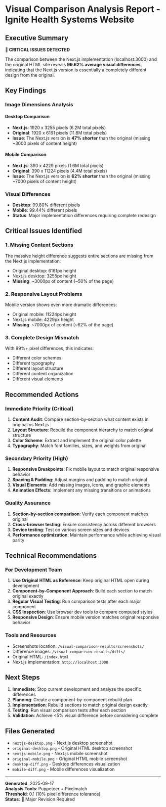 # Visual Comparison Analysis Report - Ignite Health Systems Website

## Executive Summary

**🔴 CRITICAL ISSUES DETECTED**

The comparison between the Next.js implementation (localhost:3000) and the original HTML site reveals **99.62% average visual differences**, indicating that the Next.js version is essentially a completely different design from the original.

## Key Findings

### Image Dimensions Analysis

#### Desktop Comparison
- **Next.js**: 1920 x 3255 pixels (6.2M total pixels)
- **Original**: 1920 x 6161 pixels (11.8M total pixels)
- **Issue**: The Next.js version is **47% shorter** than the original (missing ~3000 pixels of content height)

#### Mobile Comparison  
- **Next.js**: 390 x 4229 pixels (1.6M total pixels)
- **Original**: 390 x 11224 pixels (4.4M total pixels)
- **Issue**: The Next.js version is **62% shorter** than the original (missing ~7000 pixels of content height)

### Visual Differences
- **Desktop**: 99.80% different pixels
- **Mobile**: 99.44% different pixels
- **Status**: Major implementation differences requiring complete redesign

## Critical Issues Identified

### 1. **Missing Content Sections**
The massive height difference suggests entire sections are missing from the Next.js implementation:
- Original desktop: 6161px height
- Next.js desktop: 3255px height
- **Missing**: ~3000px of content (~50% of the page)

### 2. **Responsive Layout Problems**
Mobile version shows even more dramatic differences:
- Original mobile: 11224px height  
- Next.js mobile: 4229px height
- **Missing**: ~7000px of content (~62% of the page)

### 3. **Complete Design Mismatch**
With 99%+ pixel differences, this indicates:
- Different color schemes
- Different typography
- Different layout structure
- Different content organization
- Different visual elements

## Recommended Actions

### Immediate Priority (Critical)
1. **Content Audit**: Compare section-by-section what content exists in original vs Next.js
2. **Layout Structure**: Rebuild the component hierarchy to match original structure
3. **Color Scheme**: Extract and implement the original color palette
4. **Typography**: Match font families, sizes, and weights from original

### Secondary Priority (High)
1. **Responsive Breakpoints**: Fix mobile layout to match original responsive behavior
2. **Spacing & Padding**: Adjust margins and padding to match original
3. **Visual Elements**: Add missing images, icons, and graphic elements
4. **Animation Effects**: Implement any missing transitions or animations

### Quality Assurance
1. **Section-by-section comparison**: Verify each component matches original
2. **Cross-browser testing**: Ensure consistency across different browsers
3. **Device testing**: Test on various screen sizes and devices
4. **Performance optimization**: Maintain performance while achieving visual parity

## Technical Recommendations

### For Development Team
1. **Use Original HTML as Reference**: Keep original HTML open during development
2. **Component-by-Component Approach**: Build each section to match original exactly
3. **Regular Visual Testing**: Run comparison tests after each major component
4. **CSS Inspection**: Use browser dev tools to compare computed styles
5. **Responsive Design**: Ensure mobile version matches original responsive behavior

### Tools and Resources
- Screenshots location: `/visual-comparison-results/screenshots/`
- Difference images: `/visual-comparison-results/diffs/`
- Original HTML: `/index.html`
- Next.js implementation: `http://localhost:3000`

## Next Steps

1. **Immediate**: Stop current development and analyze the specific differences
2. **Planning**: Create a component-by-component rebuild plan
3. **Implementation**: Rebuild sections to match original design exactly
4. **Testing**: Run visual comparison tests after each section
5. **Validation**: Achieve <5% visual difference before considering complete

## Files Generated

- `nextjs-desktop.png` - Next.js desktop screenshot
- `original-desktop.png` - Original HTML desktop screenshot  
- `nextjs-mobile.png` - Next.js mobile screenshot
- `original-mobile.png` - Original HTML mobile screenshot
- `desktop-diff.png` - Desktop differences visualization
- `mobile-diff.png` - Mobile differences visualization

---

**Generated**: 2025-09-17  
**Analysis Tools**: Puppeteer + Pixelmatch  
**Threshold**: 0.1 (10% pixel difference tolerance)  
**Status**: 🔴 Major Revision Required